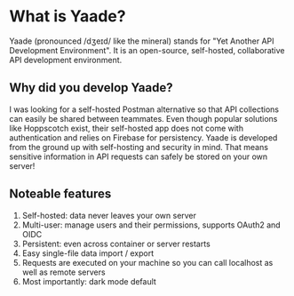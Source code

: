 # What is Yaade?

Yaade (pronounced /dʒeɪd/ like the mineral) stands for "Yet Another API Development Environment". It is an open-source, self-hosted, collaborative API development environment.

## Why did you develop Yaade?

I was looking for a self-hosted Postman alternative so that API collections can easily be shared between teammates. Even though popular solutions like Hoppscotch exist, their self-hosted app does not come with authentication and relies on Firebase for persistency. Yaade is developed from the ground up with self-hosting and security in mind. That means sensitive information in API requests can safely be stored on your own server!

## Noteable features

1. Self-hosted: data never leaves your own server
2. Multi-user: manage users and their permissions, supports OAuth2 and OIDC
3. Persistent: even across container or server restarts
4. Easy single-file data import / export
5. Requests are executed on your machine so you can call localhost as well as remote servers
6. Most importantly: dark mode default
